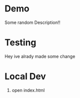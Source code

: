 # Demo

Some random Description!!

# Testing

Hey ive alrady made some change

# Local Dev

1. open index.html
